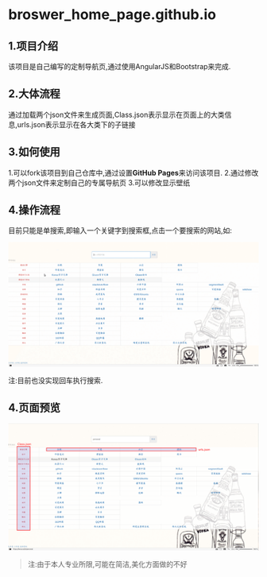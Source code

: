 # broswer_home_page.github.io

## 1.项目介绍
该项目是自己编写的定制导航页,通过使用AngularJS和Bootstrap来完成.

## 2.大体流程
通过加载两个json文件来生成页面,Class.json表示显示在页面上的大类信息,urls.json表示显示在各大类下的子链接

## 3.如何使用
1.可以fork该项目到自己仓库中,通过设置**GitHub Pages**来访问该项目.
2.通过修改两个json文件来定制自己的专属导航页
3.可以修改显示壁纸

## 4.操作流程
目前只能是单搜索,即输入一个关键字到搜索框,点击一个要搜索的网站,如:

![Search](pictrue/Search.gif)

注:目前也没实现回车执行搜索.

## 4.页面预览

![navigation page](pictrue/navigation_page.png)

>注:由于本人专业所限,可能在简洁,美化方面做的不好
